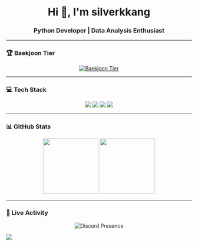 <!-- 프로필 상단 배너 -->
<h1 align="center">Hi 👋, I'm silverkkang</h1>
<h3 align="center">Python Developer | Data Analysis Enthusiast</h3>

---

### 🏆 Baekjoon Tier
<p align="center">
  <a href="https://solved.ac/profile/silverkkang">
    <img src="http://mazassumnida.wtf/api/v2/generate_badge?boj=silverkkang" alt="Baekjoon Tier"/>
  </a>
</p>

---

### 💻 Tech Stack
<p align="center">
  <!-- 언어 -->
  <img src="https://img.shields.io/badge/Python-3776AB?style=for-the-badge&logo=python&logoColor=white"/>
  
  <!-- 데이터 분석 -->
  <img src="https://img.shields.io/badge/Pandas-150458?style=for-the-badge&logo=pandas&logoColor=white"/>
  <img src="https://img.shields.io/badge/Numpy-013243?style=for-the-badge&logo=numpy&logoColor=white"/>
  <img src="https://img.shields.io/badge/Matplotlib-11557c?style=for-the-badge&logo=plotly&logoColor=white"/>
</p>

---

### 📊 GitHub Stats
<p align="center">
  <img src="https://github-readme-stats.vercel.app/api?username=silverkkang&show_icons=true&theme=tokyonight" height="150"/>
  <img src="https://github-readme-stats.vercel.app/api/top-langs/?username=silverkkang&layout=compact&theme=tokyonight" height="150"/>
</p>

---

### 🎵 Live Activity
<p align="center">
  <img src="https://lanyard.cnrad.dev/api/123456789012345678?bg=87CEFA&idleMessage=Just%20chillin'%20💤" alt="Discord Presence" />
</p>
  <a href="mailto:silverkkang@example.com"><img src="https://img.shields.io/badge/Email-skyblue?style=flat&logo=gmail&logoColor=white"/></a>
</p>
